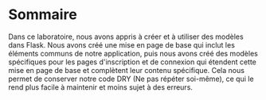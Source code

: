 # Sommaire

Dans ce laboratoire, nous avons appris à créer et à utiliser des modèles dans Flask. Nous avons créé une mise en page de base qui inclut les éléments communs de notre application, puis nous avons créé des modèles spécifiques pour les pages d'inscription et de connexion qui étendent cette mise en page de base et complètent leur contenu spécifique. Cela nous permet de conserver notre code DRY (Ne pas répéter soi-même), ce qui le rend plus facile à maintenir et moins sujet à des erreurs.
